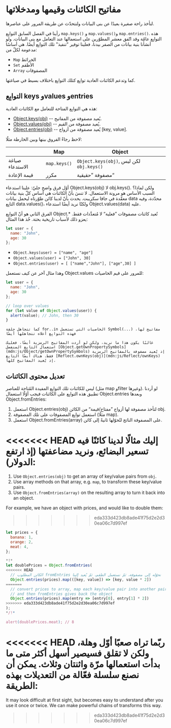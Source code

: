 # مفاتيح الكائنات وقيمها ومدخلاتها

لنأخذ راحة صغيرة بعيدًا عن بنى البيانات ولنتحدّث عن طريقة المرور على عناصرها.

رأينا في الفصل السابق التوابِع `map.keys()`‎ و `map.values()`و `map.entries()`. هذه التوابِع عامّة وقد اتّفق معشر المطوّرين على استعمالها عند التعامل مع بنى البيانات. ولو أنشأنا بنية بيانات من الصفر بيدنا، فعلينا توفير "تنفيذ" تلك التوابِع أيضًا. هي أساسًا مدعومة لكلّ من:

- `Map` الخرائط
- `Set` الأطقم
- `Array` المصفوفات

كما وتدعم الكائنات العادية توابِع كتلك التوابِع باختلاف بسيط في صياغتها.

## التوابِع keys وvalues وentries

هذه هي التوابِع المتاحة للتعامل مع الكائنات العادية:

- [Object.keys(obj)](mdn:js/Object/keys) -- يُعيد مصفوفة من المفاتيح.
- [Object.values(obj)](mdn:js/Object/values) -- يُعيد مصفوفة من القيم.
- [Object.entries(obj)](mdn:js/Object/entries) -- يُعيد مصفوفة من أزواج [key, value].

لاحظ رجاءً الفروق بينها وبين الخارطة مثلًا:

|                 | Map          | Object                                   |
| --------------- | ------------ | ---------------------------------------- |
| صياغة الاستدعاء | `map.keys()` | `Object.keys(obj)`, لكن ليس `obj.keys()` |
| قيمة الإعادة    | مكرر         | مصفوفة ”حقيقية“                          |

أوّل فرق واضح جليّ: علينا استدعاء Object.keys(obj)‎ لا obj.keys()‎. ولكن لماذا؟ السبب الأساس هو مرونة الاستعمال. لا تنسَ بأنّ الكائنات هي أساس كلّ بنية بيانات معقّدة في جافا سكريبت. يحدث بأنّ لدينا كائن طوّرناه ليحمل بيانات data محدّدة، وفيه التابِع data.values()‎، ولكنّا نريد أيضًا استدعاء Object.values(data)‎ عليه.

الفرق الثاني هو أنّ التوابِع Object.\* تُعيد كائنات مصفوفات ”فعلية“ لا مُتعدَّدات فقط. يعزو ذلك لأسباب تاريخية بحتة. خُذ هذا المثال:

```js
let user = {
  name: "John",
  age: 30
};
```

- `Object.keys(user) = ["name", "age"]`
- `Object.values(user) = ["John", 30]`
- `Object.entries(user) = [ ["name","John"], ["age",30] ]`

وهذا مثال آخر عن كيف نستعمل Object.values للمرور على قيم الخاصيات:

```js run
let user = {
  name: "John",
  age: 30
};

// loop over values
for (let value of Object.values(user)) {
  alert(value); // John, then 30
}
```

```warn header="Object.keys/values/entries تتجاهل هذه التوابِع الخاصيات الرمزية"
كما تتجاهل حلقة for..in الخاصيات التي تستعمل Symbol(...)‎ مفاتيح لها، فهذه التوابِع أعلاه تتجاهلها أيضًا

غالبًا يكون هذا ما نريد، ولكن لو أردت المفاتيح الرمزية أيضًا، فعليك استعمال التابِع المنفصل [Object.getOwnPropertySymbols](mdn:js/Object/getOwnPropertySymbols) إذ يُعيد مصفوفة بالمفاتيح الرمزية فقط. هناك أيضًا التابِع [Reflect.ownKeys(obj)](mdn:js/Reflect/ownKeys) إذ يُعيد المفاتيح كلها.
```

## تعديل محتوى الكائنات

ليس للكائنات تلك التوابِع المفيدة المُتاحة للعناصر (مثل map وfilter وغيرها). لو أردنا تطبيق هذه التوابِع على الكائنات فيجب أوّلًا استعمال Object.entries وبعدها Object.fromEntries:

1. استعمل Object.entries(obj)‎ لتأخذ مصفوفة لها أزواج ”مفتاح/قيمة“ من الكائن obj.
2. استعمل توابِع المصفوفات على تلك المصفوفة (مثلًا map).
3. استعمل Object.fromEntries(array)‎ على المصفوفة الناتج لتُحوّلها ثانيةً إلى كائن.

<<<<<<< HEAD
إليك مثالًا لدينا كائنًا فيه تسعير البضائع، ونريد مضاعفتها (إذ ارتفع الدولار):
=======
1. Use `Object.entries(obj)` to get an array of key/value pairs from `obj`.
2. Use array methods on that array, e.g. `map`, to transform these key/value pairs.
3. Use `Object.fromEntries(array)` on the resulting array to turn it back into an object.

For example, we have an object with prices, and would like to double them:
>>>>>>> eda333d423db8ade41f75d2e2d30ea06c7d997ef

```js run
let prices = {
  banana: 1,
  orange: 2,
  meat: 4,
};

*!*
let doublePrices = Object.fromEntries(
<<<<<<< HEAD
  // ‫نحوّله إلى مصفوفة، ثمّ نستعمل الطقم، ثمّ يُعيد إلينا fromEntries الكائن المطلوب
  Object.entries(prices).map(([key, value]) => [key, value * 2])
=======
  // convert prices to array, map each key/value pair into another pair
  // and then fromEntries gives back the object
  Object.entries(prices).map(entry => [entry[0], entry[1] * 2])
>>>>>>> eda333d423db8ade41f75d2e2d30ea06c7d997ef
);
*/!*

alert(doublePrices.meat); // 8
```

<<<<<<< HEAD
ربّما تراه صعبًا أوّل وهلة، ولكن لا تقلق فسيصير أسهل أكثر متى ما بدأت استعمالها مرّة واثنتان وثلاث. يمكن أن نصنع سلسلة فعّالة من التعديلات بهذه الطريقة:
=======
It may look difficult at first sight, but becomes easy to understand after you use it once or twice. We can make powerful chains of transforms this way.
>>>>>>> eda333d423db8ade41f75d2e2d30ea06c7d997ef
